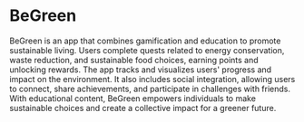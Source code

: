 # BeGreen
BeGreen is an app that combines gamification and education to promote sustainable living. Users complete quests related to energy conservation, waste reduction, and sustainable food choices, earning points and unlocking rewards. The app tracks and visualizes users' progress and impact on the environment. It also includes social integration, allowing users to connect, share achievements, and participate in challenges with friends. With educational content, BeGreen empowers individuals to make sustainable choices and create a collective impact for a greener future.
